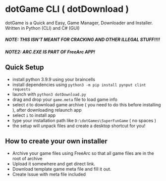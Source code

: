 # dotGame CLI ( dotDownload )
dotGame is a Quick and Easy, Game Manager, Downloader and Installer. Written in Python (CLI) and C# (GUI)  

##### NOTE: THIS ISN'T MEANT FOR CRACKING AND OTHER ILLEGAL STUFF!!!!  
##### NOTE2: ARC.EXE IS PART OF FreeArc APP!  

## Quick Setup
 * install python 3.9.9 using your braincells
 * install dependencies using ```python3 -m pip install pynput clint requests```
 * launch with ```python3 dotDownload.py```
 * drag and drop your ```game.meta``` file to load game info
 * select ```d``` to download game archive ( you need to do this before installing ), after downloading relaunch app
 * select ```i``` to install app
 * type your installation path like ```D:\dotGames\SuperFunGame``` ( no spaces )
 * the setup will unpack files and create a desktop shortcut for you!

## How to create your own installer
 * Archive your game files using FreeArc so that all game files are in the root of archive
 * Upload it somewhere and get direct link.
 * Download template game meta file and fill it out.
 * Create Issue with meta file included 
 

